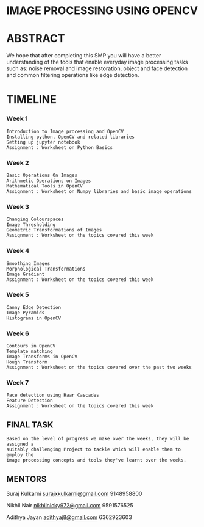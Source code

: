 #       IMAGE PROCESSING USING OPENCV

#                             ABSTRACT

We hope that after completing this SMP you will have a better understanding of the
tools that enable everyday image processing tasks such as: noise removal and image
restoration, object and face detection and common filtering operations like edge
detection.

#                              TIMELINE

### Week 1

```
Introduction to Image processing and OpenCV
Installing python, OpenCV and related libraries
Setting up jupyter notebook
Assignment : Worksheet on Python Basics
```
### Week 2

```
Basic Operations On Images
Arithmetic Operations on Images
Mathematical Tools in OpenCV
Assignment : Worksheet on Numpy libraries and basic image operations
```
### Week 3

```
Changing Colourspaces
Image Thresholding
Geometric Transformations of Images
Assignment : Worksheet on the topics covered this week
```
### Week 4

```
Smoothing Images
Morphological Transformations
Image Gradient
Assignment : Worksheet on the topics covered this week
```
### Week 5

```
Canny Edge Detection
Image Pyramids
Histograms in OpenCV
```
### Week 6

```
Contours in OpenCV
Template matching
Image Transforms in OpenCV
Hough Transform
Assignment : Worksheet on the topics covered over the past two weeks
```
### Week 7

```
Face detection using Haar Cascades
Feature Detection
Assignment : Worksheet on the topics covered this week
```
## FINAL TASK

```
Based on the level of progress we make over the weeks, they will be assigned a
suitably challenging Project to tackle which will enable them to employ the
image processing concepts and tools they've learnt over the weeks.
```



## MENTORS

Suraj Kulkarni
surajxkulkarni@gmail.com
9148958800

Nikhil Nair
nikhilnicky972@gmail.com
9591576525

Adithya Jayan
adithyaj8@gmail.com
6362923603